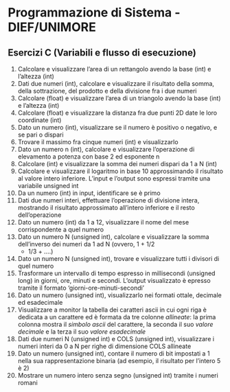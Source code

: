﻿# Programmazione di Sistema - DIEF/UNIMORE

## Esercizi C (Variabili e flusso di esecuzione)

1. Calcolare e visualizzare l’area di un rettangolo avendo la base (int) e l’altezza (int)
1. Dati due numeri (int), calcolare e visualizzare il risultato della somma, della sottrazione, del prodotto e della
   divisione fra i due numeri
1. Calcolare (float) e visualizzare l’area di un triangolo avendo la base (int) e l’altezza (int)
1. Calcolare (float) e visualizzare la distanza fra due punti 2D date le loro coordinate (int)
1. Dato un numero (int), visualizzare se il numero è positivo o negativo, e se pari o dispari
1. Trovare il massimo fra cinque numeri (int) e visualizzarlo
1. Dato un numero n (int), calcolare e visualizzare l’operazione di elevamento a potenza con base 2 ed esponente n
1. Calcolare (int) e visualizzare la somma dei numeri dispari da 1 a N (int)
1. Calcolare e visualizzare il logaritmo in base 10 approssimando il risultato al valore intero inferiore. L’input e
   l’output sono espressi tramite una variabile unsigned int
1. Da un numero (int) in input, identificare se è primo
1. Dati due numeri interi, effettuare l’operazione di divisione intera, mostrando il risultato approssimato all’intero
   inferiore e il resto dell’operazione
1. Dato un numero (int) da 1 a 12, visualizzare il nome del mese corrispondente a quel numero
1. Dato un numero N (unsigned int), calcolare e visualizzare la somma dell’inverso dei numeri da 1 ad N (ovvero, 1 + 1/2
   + 1/3 + ....)
1. Dato un numero N (unsigned int), trovare e visualizzare tutti i divisori di quel numero
1. Trasformare un intervallo di tempo espresso in millisecondi (unsigned long) in giorni, ore, minuti e secondi.
   L’output visualizzato è epresso tramite il formato ‘giorni-ore-minuti-secondi’
1. Dato un numero (unsigned int), visualizzarlo nei formati ottale, decimale ed esadecimale
1. Visualizzare a monitor la tabella dei caratteri ascii in cui ogni riga è dedicata a un carattere ed è formata da tre
   colonne *allineate*: la prima colonna mostra il *simbolo ascii* del carattere, la seconda il suo *valore decimale* e
   la terza il suo *valore esadecimale*
1. Dati due numeri N (unsigned int) e COLS (unsigned int), visualizzare i numeri interi da 0 a N per righe di dimensione
   COLS allineate
1. Dato un numero (unsigned int), contare il numero di bit impostati a 1 nella sua rappresentazione binaria (ad esempio,
   il risultato per l’intero 5 è 2)
1. Mostrare un numero intero senza segno (unsigned int) tramite i numeri romani
